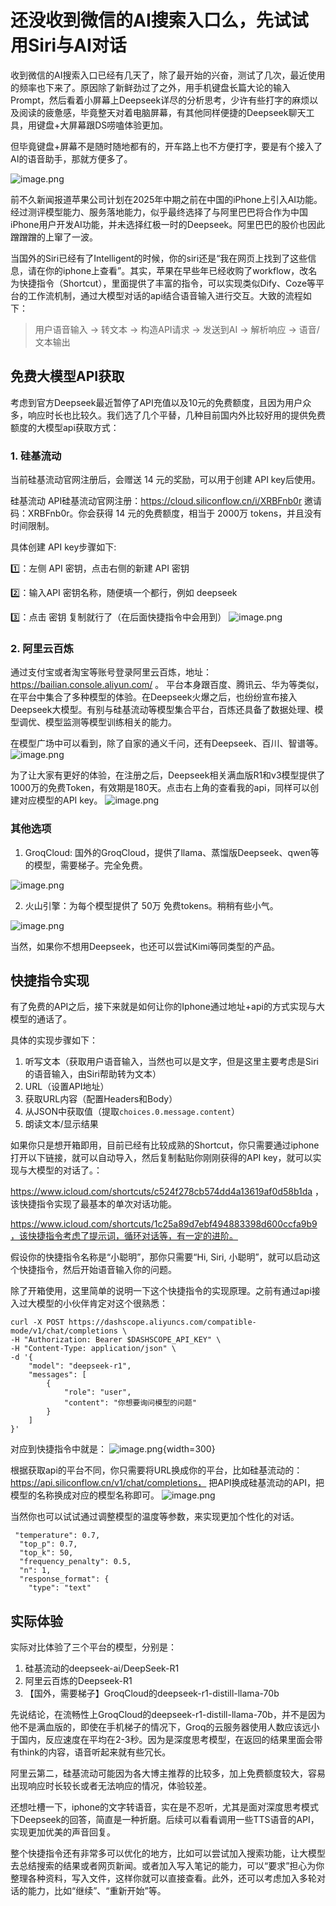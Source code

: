 # 还没收到微信的AI搜索入口么，先试试用Siri与AI对话

收到微信的AI搜索入口已经有几天了，除了最开始的兴奋，测试了几次，最近使用的频率也下来了。原因除了新鲜劲过了之外，用手机键盘长篇大论的输入Prompt，然后看着小屏幕上Deepseek详尽的分析思考，少许有些打字的麻烦以及阅读的疲惫感，毕竟整天对着电脑屏幕，有其他同样便捷的Deepseek聊天工具，用键盘+大屏幕跟DS唠嗑体验更加。

但毕竟键盘+屏幕不是随时随地都有的，开车路上也不方便打字，要是有个接入了AI的语音助手，那就方便多了。

![image.png](https://cloudflare-imgbed-1d8.pages.dev/file/1740013117823_image.png)

前不久新闻报道苹果公司计划在2025年中期之前在中国的iPhone上引入AI功能。经过测评模型能力、服务落地能力，似乎最终选择了与阿里巴巴将合作为中国iPhone用户开发AI功能，并未选择红极一时的Deepseek。阿里巴巴的股价也因此蹭蹭蹭的上窜了一波。

当国外的Siri已经有了Intelligent的时候，你的siri还是“我在网页上找到了这些信息，请在你的iphone上查看”。其实，苹果在早些年已经收购了workflow，改名为快捷指令（Shortcut），里面提供了丰富的指令，可以实现类似Dify、Coze等平台的工作流机制，通过大模型对话的api结合语音输入进行交互。大致的流程如下：

> 用户语音输入 → 转文本 → 构造API请求 → 发送到AI → 解析响应 → 语音/文本输出

## 免费大模型API获取
考虑到官方Deepseek最近暂停了API充值以及10元的免费额度，且因为用户众多，响应时长也比较久。我们选了几个平替，几种目前国内外比较好用的提供免费额度的大模型api获取方式：

### 1. 硅基流动

当前硅基流动官网注册后，会赠送 14 元的奖励，可以用于创建 API key后使用。

硅基流动 API硅基流动官网注册：https://cloud.siliconflow.cn/i/XRBFnb0r 
邀请码：XRBFnb0r。你会获得 14 元的免费额度，相当于 2000万 tokens，并且没有时间限制。

具体创建 API key步骤如下:

1️⃣：左侧 API 密钥，点击右侧的新建 API 密钥

2️⃣：输入API 密钥名称，随便填一个都行，例如 deepseek

3️⃣：点击 密钥 复制就行了（在后面快捷指令中会用到）
![image.png](https://cloudflare-imgbed-1d8.pages.dev/file/1740017317404_image.png)

### 2. 阿里云百炼

通过支付宝或者淘宝等账号登录阿里云百炼，地址：https://bailian.console.aliyun.com/ 。 平台本身跟百度、腾讯云、华为等类似，在平台中集合了多种模型的体验。在Deepseek火爆之后，也纷纷宣布接入Deepseek大模型。有别与硅基流动等模型集合平台，百炼还具备了数据处理、模型调优、模型监测等模型训练相关的能力。

在模型广场中可以看到，除了自家的通义千问，还有Deepseek、百川、智谱等。
![image.png](https://cloudflare-imgbed-1d8.pages.dev/file/1740018195203_image.png)

为了让大家有更好的体验，在注册之后，Deepseek相关满血版R1和v3模型提供了1000万的免费Token，有效期是180天。点击右上角的查看我的api，同样可以创建对应模型的API key。
![image.png](https://cloudflare-imgbed-1d8.pages.dev/file/1740018289633_image.png)

### 其他选项
1. GroqCloud: 国外的GroqCloud，提供了llama、蒸馏版Deepseek、qwen等的模型，需要梯子。完全免费。

![image.png](https://cloudflare-imgbed-1d8.pages.dev/file/1740020593719_image.png)

2. 火山引擎：为每个模型提供了 50万 免费tokens。稍稍有些小气。

![image.png](https://cloudflare-imgbed-1d8.pages.dev/file/1740021215094_image.png)

当然，如果你不想用Deepseek，也还可以尝试Kimi等同类型的产品。


## 快捷指令实现
有了免费的API之后，接下来就是如何让你的Iphone通过地址+api的方式实现与大模型的通话了。

具体的实现步骤如下：
1. 听写文本（获取用户语音输入，当然也可以是文字，但是这里主要考虑是Siri的语音输入，由Siri帮助转为文本）
2. URL（设置API地址）
3. 获取URL内容（配置Headers和Body）
4. 从JSON中获取值（提取`choices.0.message.content`）
5. 朗读文本/显示结果

如果你只是想开箱即用，目前已经有比较成熟的Shortcut，你只需要通过iphone打开以下链接，就可以自动导入，然后复制黏贴你刚刚获得的API key，就可以实现与大模型的对话了。：

https://www.icloud.com/shortcuts/c524f278cb574dd4a13619af0d58b1da ，该快捷指令实现了最基本的单次对话功能。

https://www.icloud.com/shortcuts/1c25a89d7ebf494883398d600ccfa9b9，该快捷指令考虑了提示词，循环对话等，有一定的进阶。

假设你的快捷指令名称是“小聪明”，那你只需要“Hi, Siri, 小聪明”，就可以启动这个快捷指令，然后开始语音输入你的问题。


除了开箱使用，这里简单的说明一下这个快捷指令的实现原理。之前有通过api接入过大模型的小伙伴肯定对这个很熟悉：

```
curl -X POST https://dashscope.aliyuncs.com/compatible-mode/v1/chat/completions \
-H "Authorization: Bearer $DASHSCOPE_API_KEY" \
-H "Content-Type: application/json" \
-d '{
    "model": "deepseek-r1",
    "messages": [
        {
            "role": "user", 
            "content": "你想要询问模型的问题"
        }
    ]
}'
```

对应到快捷指令中就是：
![image.png](https://cloudflare-imgbed-1d8.pages.dev/file/1740018865482_bed808cba54f7a60fc22a5c8a986642.jpg){width=300}

根据获取api的平台不同，你只需要将URL换成你的平台，比如硅基流动的：https://api.siliconflow.cn/v1/chat/completions， 把API换成硅基流动的API，把模型的名称换成对应的模型名称即可。
![image.png](https://cloudflare-imgbed-1d8.pages.dev/file/1740019780182_image.png)



当然你也可以试试通过调整模型的温度等参数，来实现更加个性化的对话。

```
 "temperature": 0.7,
  "top_p": 0.7,
  "top_k": 50,
  "frequency_penalty": 0.5,
  "n": 1,
  "response_format": {
    "type": "text"
```

## 实际体验
实际对比体验了三个平台的模型，分别是：

1. 硅基流动的deepseek-ai/DeepSeek-R1
2. 阿里云百炼的Deepseek-R1
3. 【国外，需要梯子】GroqCloud的deepseek-r1-distill-llama-70b	

先说结论，在流畅性上GroqCloud的deepseek-r1-distill-llama-70b，并不是因为他不是满血版的，即使在手机梯子的情况下，Groq的云服务器使用人数应该远小于国内，反应速度在平均在2-3秒。因为是深度思考模型，在返回的结果里面会带有think的内容，语音听起来就有些冗长。

阿里云第二，硅基流动可能因为各大博主推荐的比较多，加上免费额度较大，容易出现响应时长较长或者无法响应的情况，体验较差。

还想吐槽一下，iphone的文字转语音，实在是不忍听，尤其是面对深度思考模式下Deepseek的回答，简直是一种折磨。后续可以看看调用一些TTS语音的API，实现更加优美的声音回复。

整个快捷指令还有非常多可以优化的地方，比如可以尝试加入搜索功能，让大模型去总结搜索的结果或者网页新闻。或者加入写入笔记的能力，可以“要求”担心为你整理各种资料，写入文件，这样你就可以直接查看。此外，还可以考虑加入多轮对话的能力，比如“继续”、“重新开始”等。








